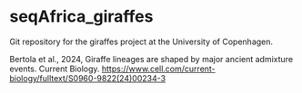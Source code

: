 # seqAfrica_giraffes
Git repository for the giraffes project at the University of Copenhagen.

Bertola et al., 2024, Giraffe lineages are shaped by major ancient admixture events. Current Biology.
https://www.cell.com/current-biology/fulltext/S0960-9822(24)00234-3
